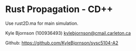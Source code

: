 # Rust Propagation - CD++

Use rust2D.ma for main simulation.

Kyle Bjornson (100936493)
kylebjornson@cmail.carleton.ca

Github: https://github.com/KyleBjornson/sysc5104-A2